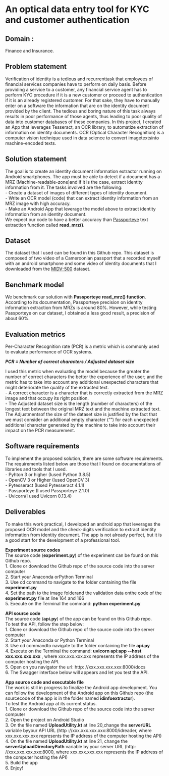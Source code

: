 # An optical data entry tool for KYC and customer authentication 

## Domain :
Finance and Insurance.

## Problem statement 
Verification of identity is a tedious and recurrenttask that employees of financial services companies have to perform on daily basis. Before providing a service to a customer, any financial service agent has to perform KYC procedure if it is a new customer or proceed to authentication if it is an already registered customer. For that sake, they have to manually enter on a software the information that are on the identity document provided by the client. The  tedious  and  boring  nature  of  this  task  always  results  in  poor  performance  of  those agents, thus leading to poor quality of data into customer databases of these companies. In  this  project,  I  created  an  App  that  leverages  Tesseract,  an  OCR  library,  to automatize extraction of information on identity documents. OCR (Optical Character Recognition) is a computer  vision  technique  used  in  data  science  to  convert  imagetextsinto  machine-encoded texts.

## Solution statement 
The  goal  is  to  create  an  identity  document  information  extractor  running  on  Android smartphones. The app must be able to detect if a document has a MRZ (Machine-readable-zone)and if  it  is  the  case, extract  identity  information  from  it. The tasks  involved are  the following:</br>
	- Create a dataset of images of different types of identity document.</br>
 	- Write an OCR model (code) that can extract identity information from an MRZ image with high accuracy.</br>
 	- Make an Android App that leverage the model above to extract identity information from an identity document.</br>
We expect  our code to  have  a  better  accuracy than [Passporteye](https://pypi.org/project/PassportEye/) text  extraction  function called **read_mrz()**.

## Dataset 
The dataset that I used can be found in this Github repo. This dataset is composed of two video of a Cameroonian passport that a recorded myself with an android smartphone and some video of identity documents that I downloaded from the [MIDV-500](ftp://smartengines.com/midv-500/dataset/) dataset.

## Benchmark model 
We benchmark our solution with **Passporteye read_mrz() function**.
According to its documentation, Passporteye precision  on identity information  extraction from MRZs is around 80%. However, while testing Passporteye on our dataset, I obtained a less good result, a precision of about 60%.

## Evaluation metrics 
Per-Character  Recognition  rate  (PCR) is a metric  which  is  commonly used  to  evaluate performance of OCR systems.</br>

***PCR = Number of correct characters / Adjusted dataset size***

I  used  this  metric  when  evaluating  the  model  because the  greater  the number  of correct characters the better the experience of the user; and the metric has to take into account any additional unexpected characters that might deteriorate the quality of the extracted text.</br>
	- A correct character is a character that is correctly extracted from the MRZ image and that occupy its right position.</br>
	- The  Adjusted  dataset  size is  the  length  (number  of  characters)  of  the  longest  text between the original MRZ text and the machine extracted text. The Adjustmentsof the size of the dataset size is justified by the fact that we must consider an additional empty  character  (“”)  for  each  unexpected  additional  character  generated  by  the machine to take into account their impact on the PCR measurement.

## Software requirements
To   implement   the   proposed   solution,   there   are   some   software   requirements. The requirements  listed  below  are those  that  I found  on documentations  of libraries and  tools that I used.</br>
	- Pyhton 3 or higher (Iused Python 3.8.5)</br>
	- OpenCV 3 or Higher (Iused OpenCV 3)</br>
	- Pytesseract (Iused Pytesseract 4.1.1)</br>
	- Passporteye (I used Passporteye 2.1.0)</br>
	- Uvicorn(I used Uvicorn 0.13.4)

## Deliverables
To make this work practical, I developed an android app that leverages the proposed OCR model and the check-digits verification to extract identity information from identity document. The app is not already perfect, but it is a good start for the development of a professional tool.

**Experiment source codes**</br>
The source code (**experiment.py**) of the experiment can be found on this Github repo.</br>
	1. Clone or download the Github repo of the source code into the server computer</br>
	2. Start your Anaconda orPython Terminal</br>
	3. Use cd command to navigate to the folder containing the file **experiment.py**</br>
	4. Set the  path  to the  image  folderand  the  validation  data  onthe  code  of  the **experiment.py** file at line 164 and 166 </br>
	5. Execute on the Terminal the command: **python experiment.py** </br>

**API source code**</br>
The source code (**api.py**) of the app can be found on this Github repo.</br>
To test the API, follow the step below:</br>
	1. Clone or download the Github repo of the source code into the server computer</br>
	2. Start your Anaconda or Python Terminal</br>
	3. Use cd commandto navigate to the folder containing the file **api.py**</br>
	4. Execute on the Terminal the command: **uvicorn api:app --host xxx.xxx.xxx.xxx** , where xxx.xxx.xxx.xxx represents the IP address of the computer hosting the API.</br>
	5. Open on you navigator the url: http: //xxx.xxx.xxx.xxx:8000/docs</br>
	6. The Swagger interface below will appears and let you test the API.</br>

**App source code and executable file**</br>
The work  is  still  in  progress  to  finalize  the  Android  app  development. You  can  follow  the development of the Android app on this Github repo (the sourcecode of the app is in the folder named **idinfoextractor**).</br>
To test the Android app at its current status.</br>
	1. Clone or download the Github repo of the source code into the server computer</br>
	2. Open the project on Android Studio</br>
	3. On the file named **UploadUtility.kt** at  line  20,change  the **serverURL** variable  byyour  API  URL  (http ://xxx.xxx.xxx.xxx:8000/idreader, where xxx.xxx.xxx.xxx represents the IP address of the computer hosting the API)</br>
	4. On the file named **UploadUtility.kt** at line 21, change the **serverUploadDirectoryPath** variable by your server URL (http: //xxx.xxx.xxx.xxx:8000, where xxx.xxx.xxx.xxx represents the IP address of the computer hosting the API)</br>
	5. Build the app</br>
	6. Enjoy! 